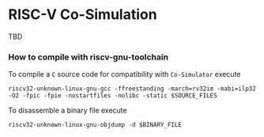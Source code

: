 # RISC-V Co-Simulation

TBD

### How to compile with riscv-gnu-toolchain

To compile a `C` source code for compatibility with `Co-Simulator` execute

```
riscv32-unknown-linux-gnu-gcc -ffreestanding -march=rv32im -mabi=ilp32 -O2 -fpic -fpie -nostartfiles -nolibc -static $SOURCE_FILES
```

To disassemble a binary file execute
```
riscv32-unknown-linux-gnu-objdump -d $BINARY_FILE
```
